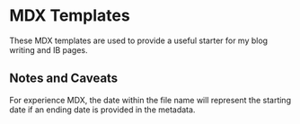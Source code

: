 # MDX Templates

These MDX templates are used to provide a useful starter for my blog writing and IB pages.

## Notes and Caveats

For experience MDX, the date within the file name will represent the starting date if an ending date is provided in the metadata.

